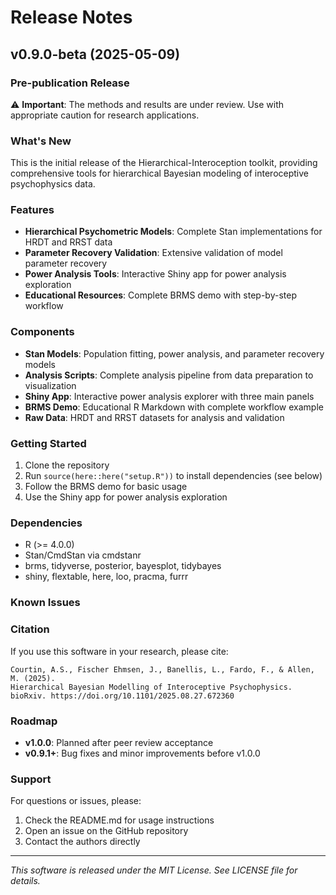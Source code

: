 # Release Notes

## v0.9.0-beta (2025-05-09)

### Pre-publication Release

⚠️ **Important**: The methods and results are under review. Use with appropriate caution for research applications.

### What's New

This is the initial release of the Hierarchical-Interoception toolkit, providing comprehensive tools for hierarchical Bayesian modeling of interoceptive psychophysics data.

### Features

- **Hierarchical Psychometric Models**: Complete Stan implementations for HRDT and RRST data
- **Parameter Recovery Validation**: Extensive validation of model parameter recovery
- **Power Analysis Tools**: Interactive Shiny app for power analysis exploration
- **Educational Resources**: Complete BRMS demo with step-by-step workflow

### Components

- **Stan Models**: Population fitting, power analysis, and parameter recovery models
- **Analysis Scripts**: Complete analysis pipeline from data preparation to visualization
- **Shiny App**: Interactive power analysis explorer with three main panels
- **BRMS Demo**: Educational R Markdown with complete workflow example
- **Raw Data**: HRDT and RRST datasets for analysis and validation

### Getting Started

1. Clone the repository
2. Run `source(here::here("setup.R"))` to install dependencies (see below)
3. Follow the BRMS demo for basic usage
4. Use the Shiny app for power analysis exploration

### Dependencies

- R (>= 4.0.0)
- Stan/CmdStan via cmdstanr
- brms, tidyverse, posterior, bayesplot, tidybayes
- shiny, flextable, here, loo, pracma, furrr

### Known Issues


### Citation

If you use this software in your research, please cite:

```
Courtin, A.S., Fischer Ehmsen, J., Banellis, L., Fardo, F., & Allen, M. (2025). 
Hierarchical Bayesian Modelling of Interoceptive Psychophysics. 
bioRxiv. https://doi.org/10.1101/2025.08.27.672360
```

### Roadmap

- **v1.0.0**: Planned after peer review acceptance
- **v0.9.1+**: Bug fixes and minor improvements before v1.0.0

### Support

For questions or issues, please:
1. Check the README.md for usage instructions
2. Open an issue on the GitHub repository
3. Contact the authors directly

---

*This software is released under the MIT License. See LICENSE file for details.*
